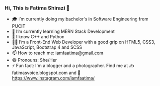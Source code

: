 ### Hi, This is Fatima Shirazi 👋




- 🎓 I’m currently doing my bachelor's in Software Engineering from PUCIT
- 🌱 I’m currently learning MERN Stack Development
- 🌱 I know C++ and Python
- 👩‍💼 I’m a Front-End Web Developer with a good grip on HTML5, CSS3, JavaScript, Bootstrap 4 and SCSS
- 📫 How to reach me: iamfaatima@gmail.com
- 😄 Pronouns: She/Her
- ⚡ Fun fact: I'm a blogger and a photographer. Find me at ✍️fatimasvoice.blogspot.com and 📸https://www.instagram.com/iamfaatima/
